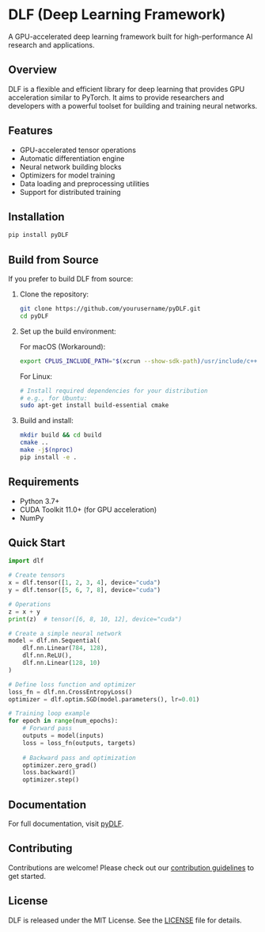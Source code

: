# DLF (Deep Learning Framework)

A GPU-accelerated deep learning framework built for high-performance AI research and applications.

## Overview

DLF is a flexible and efficient library for deep learning that provides GPU acceleration similar to PyTorch. It aims to provide researchers and developers with a powerful toolset for building and training neural networks.

## Features

- GPU-accelerated tensor operations
- Automatic differentiation engine
- Neural network building blocks
- Optimizers for model training
- Data loading and preprocessing utilities
- Support for distributed training

## Installation

```bash
pip install pyDLF
```

## Build from Source

If you prefer to build DLF from source:

1. Clone the repository:
   ```bash
   git clone https://github.com/yourusername/pyDLF.git
   cd pyDLF
   ```

2. Set up the build environment:

   For macOS (Workaround):
   ```bash
   export CPLUS_INCLUDE_PATH="$(xcrun --show-sdk-path)/usr/include/c++/v1:${CPLUS_INCLUDE_PATH}"
   ```

   For Linux:
   ```bash
   # Install required dependencies for your distribution
   # e.g., for Ubuntu:
   sudo apt-get install build-essential cmake
   ```

3. Build and install:
   ```bash
   mkdir build && cd build
   cmake ..
   make -j$(nproc)
   pip install -e .
   ```

## Requirements

- Python 3.7+
- CUDA Toolkit 11.0+ (for GPU acceleration)
- NumPy

## Quick Start

```python
import dlf

# Create tensors
x = dlf.tensor([1, 2, 3, 4], device="cuda")
y = dlf.tensor([5, 6, 7, 8], device="cuda")

# Operations
z = x + y
print(z)  # tensor([6, 8, 10, 12], device="cuda")

# Create a simple neural network
model = dlf.nn.Sequential(
    dlf.nn.Linear(784, 128),
    dlf.nn.ReLU(),
    dlf.nn.Linear(128, 10)
)

# Define loss function and optimizer
loss_fn = dlf.nn.CrossEntropyLoss()
optimizer = dlf.optim.SGD(model.parameters(), lr=0.01)

# Training loop example
for epoch in range(num_epochs):
    # Forward pass
    outputs = model(inputs)
    loss = loss_fn(outputs, targets)
    
    # Backward pass and optimization
    optimizer.zero_grad()
    loss.backward()
    optimizer.step()
```

## Documentation

For full documentation, visit [pyDLF](https://wtffqbpl.github.io/pyDLF/).

## Contributing

Contributions are welcome! Please check out our [contribution guidelines](CONTRIBUTING.md) to get started.

## License

DLF is released under the MIT License. See the [LICENSE](LICENSE) file for details.
